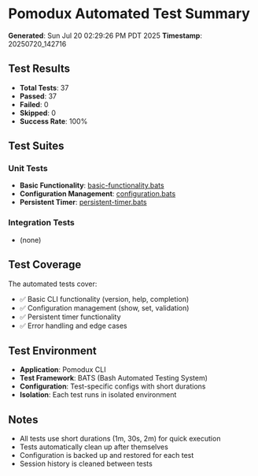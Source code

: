 # Pomodux Automated Test Summary

**Generated**: Sun Jul 20 02:29:26 PM PDT 2025
**Timestamp**: 20250720_142716

## Test Results

- **Total Tests**: 37
- **Passed**: 37
- **Failed**: 0
- **Skipped**: 0
- **Success Rate**: 100%

## Test Suites

### Unit Tests
- **Basic Functionality**: [basic-functionality.bats](/home/ritchie/workspace/pomodux/tests/reports/basic-functionality-20250720_142716.tap)
- **Configuration Management**: [configuration.bats](/home/ritchie/workspace/pomodux/tests/reports/configuration-20250720_142716.tap)
- **Persistent Timer**: [persistent-timer.bats](/home/ritchie/workspace/pomodux/tests/reports/persistent-timer-20250720_142716.tap)

### Integration Tests
- (none)

## Test Coverage

The automated tests cover:

- ✅ Basic CLI functionality (version, help, completion)
- ✅ Configuration management (show, set, validation)
- ✅ Persistent timer functionality
- ✅ Error handling and edge cases

## Test Environment

- **Application**: Pomodux CLI
- **Test Framework**: BATS (Bash Automated Testing System)
- **Configuration**: Test-specific configs with short durations
- **Isolation**: Each test runs in isolated environment

## Notes

- All tests use short durations (1m, 30s, 2m) for quick execution
- Tests automatically clean up after themselves
- Configuration is backed up and restored for each test
- Session history is cleaned between tests

